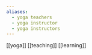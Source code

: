 ```yaml
---
aliases:
  - yoga teachers
  - yoga instructor
  - yoga instructors
---
```


[[yoga]]
[[teaching]]
[[learning]]